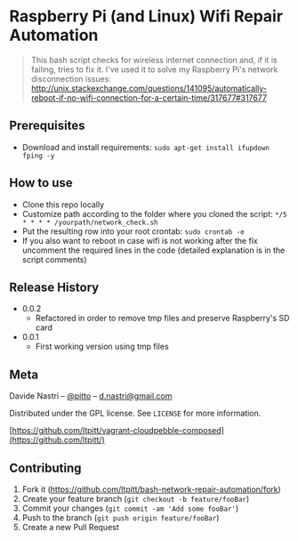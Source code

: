 # Raspberry Pi (and Linux) Wifi Repair Automation
> This bash script checks for wireless internet connection and, if it is failing, tries to fix it.  I've used it to solve my Raspberry Pi's network disconnection issues:  http://unix.stackexchange.com/questions/141095/automatically-reboot-if-no-wifi-connection-for-a-certain-time/317677#317677  

## Prerequisites

- Download and install requirements: `sudo apt-get install ifupdown fping -y`

## How to use

- Clone this repo locally
- Customize path according to the folder where you cloned the script:  `*/5 * * * * /yourpath/network_check.sh`
- Put the resulting row into your root crontab:  `sudo crontab -e` 
- If you also want to reboot in case wifi is not working after the fix uncomment the required lines in the code (detailed explanation is in the script comments)

## Release History

* 0.0.2
    * Refactored in order to remove tmp files and preserve Raspberry's SD card
* 0.0.1
    * First working version using tmp files

## Meta

Davide Nastri – [@pitto](https://twitter.com/pitto) – d.nastri@gmail.com

Distributed under the GPL license. See ``LICENSE`` for more information.

[https://github.com/ltpitt/vagrant-cloudpebble-composed](https://github.com/ltpitt/)

## Contributing

1. Fork it (<https://github.com/ltpitt/bash-network-repair-automation/fork>)
2. Create your feature branch (`git checkout -b feature/fooBar`)
3. Commit your changes (`git commit -am 'Add some fooBar'`)
4. Push to the branch (`git push origin feature/fooBar`)
5. Create a new Pull Request

<!-- Markdown link & img dfn's -->
[npm-image]: https://img.shields.io/npm/v/datadog-metrics.svg?style=flat-square
[npm-url]: https://npmjs.org/package/datadog-metrics
[npm-downloads]: https://img.shields.io/npm/dm/datadog-metrics.svg?style=flat-square
[travis-image]: https://img.shields.io/travis/dbader/node-datadog-metrics/master.svg?style=flat-square
[travis-url]: https://travis-ci.org/dbader/node-datadog-metrics
[wiki]: https://github.com/yourname/yourproject/wiki
